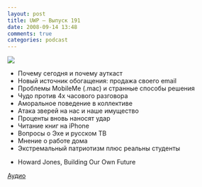 ```yaml
---
layout: post
title: UWP – Выпуск 191
date: 2008-09-14 13:48
comments: true
categories: podcast
---
```

![](https://podcast.umputun.com/images/uwp/uwp191.png)

- Почему сегодня и почему ауткаст
- Новый источник обогащения: продажа своего email
- Проблемы MobileMe (.mac) и странные способы решения
- Чудо против 4х часового разговора
- Аморальное поведение в коллективе
- Атака зверей на нас и наше имущество
- Проценты вновь наносят удар
- Читание книг на iPhone
- Вопросы о Эхе и русском ТВ
- Мнение о работе дома
- Экстремальный патриотизм плюс реальны студенты


* Howard Jones, Building Our Own Future

[Аудио](https://podcast.umputun.com/media/ump_podcast191.mp3)
<audio src="https://podcast.umputun.com/media/ump_podcast191.mp3" preload="none">